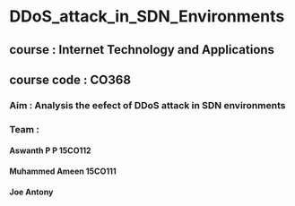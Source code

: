 # DDoS_attack_in_SDN_Environments

## course : Internet Technology and Applications 
## course code : CO368

### Aim : Analysis the eefect of DDoS attack in SDN environments 

### Team : 
#### Aswanth P P 15CO112 <br>
#### Muhammed Ameen 15CO111 <br>
#### Joe Antony <br>
